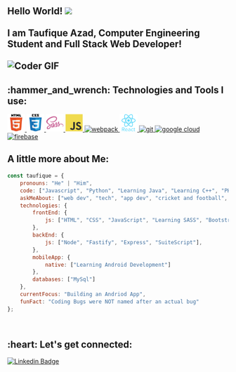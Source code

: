 <h2 align="left">
 <abc>
  <br>Hello World! <img src="https://user-images.githubusercontent.com/42378118/110234147-e3259600-7f4e-11eb-95be-0c4047144dea.gif" width="30"><br>
  <br> I am Taufique Azad, Computer Engineering Student and Full Stack Web Developer!<br>
<!-- <h5>Currently, looking for an internship where I will be able to put my existing skills into practice whilst learning and developing further knowledge.<h5> -->
  <br>
    <img src="https://media.giphy.com/media/SWoSkN6DxTszqIKEqv/giphy.gif" alt="Coder GIF" width="500">
 </abc>
</h2>
  
<h2 align="left">:hammer_and_wrench: Technologies and Tools I use:</h2>
<p align="left">
    <a href="https://www.w3.org/html/" target="_blank"> <img src="https://raw.githubusercontent.com/devicons/devicon/master/icons/html5/html5-original-wordmark.svg" alt="html5" width="40" height="40"/> </a>
    <a href="https://www.w3schools.com/css/" target="_blank"> <img src="https://raw.githubusercontent.com/devicons/devicon/master/icons/css3/css3-original-wordmark.svg" alt="css3" width="40" height="40"/> </a>
<a href="https://sass-lang.com" target="_blank"> <img src="https://raw.githubusercontent.com/devicons/devicon/master/icons/sass/sass-original.svg" alt="sass" width="40" height="40"/> </a>
    <a href="https://developer.mozilla.org/en-US/docs/Web/JavaScript" target="_blank"> <img src="https://raw.githubusercontent.com/devicons/devicon/master/icons/javascript/javascript-original.svg" alt="javascript" width="40" height="40"/> </a>
<a href="https://webpack.js.org/" target="_blank"> <img src="https://www.vectorlogo.zone/logos/js_webpack/js_webpack-icon.svg" alt="webpack" width="40" height="40"/> </a>
<a href="https://reactjs.org/" target="_blank"> <img src="https://raw.githubusercontent.com/devicons/devicon/master/icons/react/react-original-wordmark.svg" alt="react" width="40" height="40"/> </a>
<!--       <a href="https://nodejs.org" target="_blank"> <img src="https://raw.githubusercontent.com/devicons/devicon/master/icons/nodejs/nodejs-original-wordmark.svg" alt="nodejs" width="40" height="40"/> </a> -->
<a href="https://git-scm.com/" target="_blank"> <img src="https://www.vectorlogo.zone/logos/git-scm/git-scm-icon.svg" alt="git" width="40" height="40"/> </a>
<!-- <a href="https://azure.microsoft.com/en-us/" target="_blank"> <img src="https://www.vectorlogo.zone/logos/microsoft_azure/microsoft_azure-icon.svg" alt="azure" width="40" height="40"/> </a> -->
 <a href="https://cloud.google.com/" target="_blank"> <img src="https://www.vectorlogo.zone/logos/google_cloud/google_cloud-icon.svg" alt="google cloud" width="40" height="40"/> </a>
 <a href="https://firebase.google.com/" target="_blank"> <img src="https://www.vectorlogo.zone/logos/firebase/firebase-icon.svg" alt="firebase" width="40" height="40"/> </a>
    </p>

<h2 align="left">A little more about Me:</h2>

```javascript
const taufique = {
    pronouns: "He" | "Him",
    code: ["Javascript", "Python", "Learning Java", "Learning C++", "PHP"],
    askMeAbout: ["web dev", "tech", "app dev", "cricket and football", "games"],
    technologies: {
        frontEnd: {
            js: ["HTML", "CSS", "JavaScript", "Learning SASS", "Bootstrap", "WordPress", "TailwindCSS"],
        },
        backEnd: {
            js: ["Node", "Fastify", "Express", "SuiteScript"],
        },
        mobileApp: {
            native: ["Learning Android Development"]
        },
        databases: ["MySql"]
    },
    currentFocus: "Building an Andriod App",
    funFact: "Coding Bugs were NOT named after an actual bug"
};
```
  
<br>

<h2 align="left">:heart: Let's get connected:</h2>

[![Linkedin Badge](https://img.shields.io/badge/-TaufiqueAzad-blue?style=flat-square&logo=Linkedin&logoColor=white&link=https://www.linkedin.com/in/imsivram1999/)](https://www.linkedin.com/in/taufique-azad-06/)
